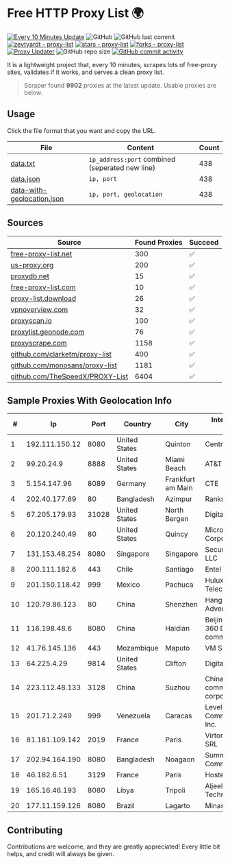 
# Free HTTP Proxy List 🌍

[![Every 10 Minutes Update](https://github.com/mertguvencli/http-proxy-list/actions/workflows/main.yml/badge.svg?branch=main)](https://github.com/mertguvencli/http-proxy-list/actions/workflows/main.yml)
![GitHub](https://img.shields.io/github/license/mertguvencli/http-proxy-list)
![GitHub last commit](https://img.shields.io/github/last-commit/mertguvencli/http-proxy-list)
[![zevtyardt - proxy-list](https://img.shields.io/static/v1?label=zevtyardt&message=proxy-list&color=blue&logo=github)](https://github.com/zevtyardt/proxy-list "Go to GitHub repo")
[![stars - proxy-list](https://img.shields.io/github/stars/zevtyardt/proxy-list?style=social)](https://github.com/zevtyardt/proxy-list)
[![forks - proxy-list](https://img.shields.io/github/forks/zevtyardt/proxy-list?style=social)](https://github.com/zevtyardt/proxy-list)
[![Proxy Updater](https://github.com/zevtyardt/proxy-list/workflows/Proxy%20Updater/badge.svg)](https://github.com/zevtyardt/proxy-list/actions?query=workflow:"Proxy+Updater")
![GitHub repo size](https://img.shields.io/github/repo-size/zevtyardt/proxy-list)
[![GitHub commit activity](https://img.shields.io/github/commit-activity/m/zevtyardt/proxy-list?logo=commits)](https://github.com/zevtyardt/proxy-list/commits/main)

It is a lightweight project that, every 10 minutes, scrapes lots of free-proxy sites, validates if it works, and serves a clean proxy list.

> Scraper found **9902** proxies at the latest update. Usable proxies are below.

## Usage

Click the file format that you want and copy the URL.

|File|Content|Count|
|----|-------|-----|
|[data.txt](https://raw.githubusercontent.com/mertguvencli/http-proxy-list/main/proxy-list/data.txt)|`ip_address:port` combined (seperated new line)|438|
|[data.json](https://raw.githubusercontent.com/mertguvencli/http-proxy-list/main/proxy-list/data.json)|`ip, port`|438|
|[data-with-geolocation.json](https://raw.githubusercontent.com/mertguvencli/http-proxy-list/main/proxy-list/data-with-geolocation.json)|`ip, port, geolocation`|438|

## Sources

|Source|Found Proxies|Succeed|
|------|-------------|-------|
|[free-proxy-list.net](https://free-proxy-list.net)|300|✅|
|[us-proxy.org](https://www.us-proxy.org)|200|✅|
|[proxydb.net](http://proxydb.net)|15|✅|
|[free-proxy-list.com](https://free-proxy-list.com/?page=&port=&type%5B%5D=http&type%5B%5D=https&up_time=0&search=Search)|10|✅|
|[proxy-list.download](https://www.proxy-list.download/HTTP)|26|✅|
|[vpnoverview.com](https://vpnoverview.com/privacy/anonymous-browsing/free-proxy-servers)|32|✅|
|[proxyscan.io](https://www.proxyscan.io)|100|✅|
|[proxylist.geonode.com](https://proxylist.geonode.com/api/proxy-list?limit=300&page=1&sort_by=lastChecked&sort_type=desc&protocols=http,https)|76|✅|
|[proxyscrape.com](https://api.proxyscrape.com/v2/?request=displayproxies&protocol=http&timeout=10000&country=all&ssl=all&anonymity=all)|1158|✅|
|[github.com/clarketm/proxy-list](https://raw.githubusercontent.com/clarketm/proxy-list/master/proxy-list-raw.txt)|400|✅|
|[github.com/monosans/proxy-list](https://raw.githubusercontent.com/monosans/proxy-list/main/proxies/http.txt)|1181|✅|
|[github.com/TheSpeedX/PROXY-List](https://raw.githubusercontent.com/TheSpeedX/PROXY-List/master/http.txt)|6404|✅|


## Sample Proxies With Geolocation Info

|#|Ip|Port|Country|City|Internet Service Provider|
|-|--|----|-------|----|-------------------------|
|1|192.111.150.12|8080|United States|Quinton|Centrilogic|
|2|99.20.24.9|8888|United States|Miami Beach|AT&T Services, Inc.|
|3|5.154.147.96|8089|Germany|Frankfurt am Main|CTE|
|4|202.40.177.69|80|Bangladesh|Azimpur|Ranks ITT|
|5|67.205.179.93|31028|United States|North Bergen|DigitalOcean, LLC|
|6|20.120.240.49|80|United States|Quincy|Microsoft Corporation|
|7|131.153.48.254|8080|Singapore|Singapore|Secured Servers LLC|
|8|200.111.182.6|443|Chile|Santiago|Entel Chile S.A.|
|9|201.150.118.42|999|Mexico|Pachuca|Hulux Telecomunicaciones|
|10|120.79.86.123|80|China|Shenzhen|Hangzhou Alibaba Advertising Co|
|11|116.198.48.6|8080|China|Haidian|Beijing Jingdong 360 Degree E-commerce Co., Ltd.|
|12|41.76.145.136|443|Mozambique|Maputo|VM  S.A|
|13|64.225.4.29|9814|United States|Clifton|DigitalOcean, LLC|
|14|223.112.48.133|3128|China|Suzhou|China Mobile communications corporation|
|15|201.71.2.249|999|Venezuela|Caracas|Level 3 Communications, Inc.|
|16|81.181.109.142|2019|France|Paris|Virtono Networks SRL|
|17|202.94.164.190|8080|Bangladesh|Noagaon|Summit Communications Ltd|
|18|46.182.6.51|3129|France|Paris|Hosteur SAS|
|19|165.16.46.193|8080|Libya|Tripoli|Aljeel Aljadeed For Technology|
|20|177.11.159.126|8080|Brazil|Lagarto|Minas Telecom|



## Contributing

Contributions are welcome, and they are greatly appreciated! Every
little bit helps, and credit will always be given.

